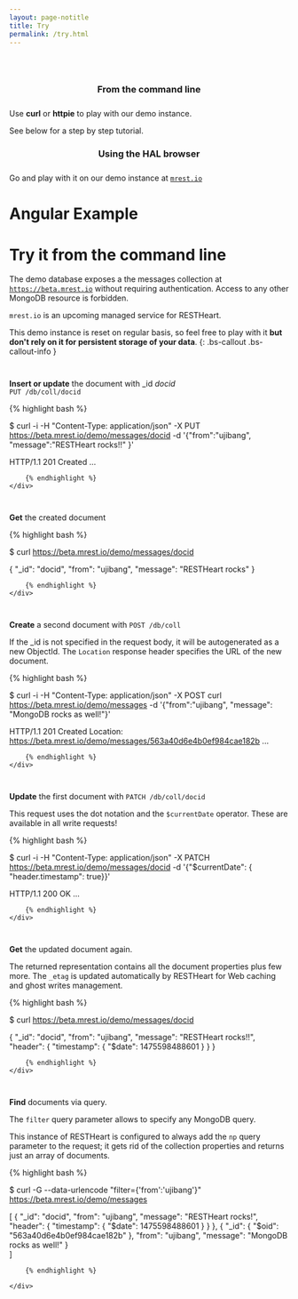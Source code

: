 ```yaml
---
layout: page-notitle
title: Try
permalink: /try.html
---
```


<section class="slice" id="questions" style="padding-top: 30px">
    <div class="container">
        <div class="row">
            <article class="col-lg-6">
                <section>
                    <h3 style="text-align:center; margin-bottom: 25px;">From the command line</h3>
                    <p>Use <strong>curl</strong> or <strong>httpie</strong> to play with our demo instance.</p>
                    <p>See below for a step by step tutorial.</p>
                </section>
            </article>
            <article class="col-lg-6">
                <section>
                    <h3 style="text-align:center; margin-bottom: 25px;">Using the HAL browser</h3>
                    <p>Go and play with it on our demo instance at <a href="https://beta.mrest.io/browser/#/demo/messages?hal=f" target="_blank"><code>mrest.io</code></a></p>
                </section>
            </article>
        </div>
    </div>
</section>

# Angular Example



<div id="demo"></div>

<script type="text/javascript">
StackBlitzSDK.embedProjectId('demo', 'restheart-ng-demo', {
  openFile: 'src/app/service.ts',
  view: 'preview',
  width: "100%",
  height: "600px",
  hideNavigation: true,
  forceEmbedLayout: true
});
</script>

# Try it from the command line

The demo database exposes a the messages collection at <a href="https://beta.mrest.io/browser/#/demo/messages?hal=f"><code>https://beta.mrest.io</code></a> without requiring authentication. Access to any other MongoDB resource is forbidden.

<code>mrest.io</code> is an upcoming managed service for RESTHeart.

This demo instance is reset on regular basis, so feel free to play with it <b>but don't rely on it for persistent storage of your data</b>.
{: .bs-callout .bs-callout-info }

<div class="row" style="margin-top: 20px">
    <div class="col-lg-3" style="padding-top:7px">
        <p><strong>Insert or update</strong> the document with _id <i>docid</i><br />
        <code>PUT /db/coll/docid</code></p>
    </div>
    <div class="col-lg-9">
        {% highlight bash %}

$ curl -i -H "Content-Type: application/json" -X PUT https://beta.mrest.io/demo/messages/docid -d '{"from":"ujibang", "message":"RESTHeart rocks!!" }'

HTTP/1.1 201 Created
...

        {% endhighlight %}
    </div>
</div>

<div class="row" style="margin-top: 20px">
    <div class="col-lg-3" style="padding-top:7px">
        <p><strong>Get</strong> the created document</p>
    </div>
    <div class="col-lg-9">
        {% highlight bash %}

$ curl https://beta.mrest.io/demo/messages/docid

{
	"_id": "docid",
	"from": "ujibang",
	"message": "RESTHeart rocks"
}

        {% endhighlight %}
    </div>
</div>

<div class="row" style="margin-top: 20px">
    <div class="col-lg-3" style="padding-top:7px">
        <p><strong>Create</strong> a second document with <code>POST /db/coll</code></p>
        <p>If the _id is not specified in the request body, it will be autogenerated as a new ObjectId. The <code>Location</code> response header specifies the URL of the new document.</p>
    </div>
    <div class="col-lg-9">
        {% highlight bash %}

$ curl -i -H "Content-Type: application/json" -X POST curl https://beta.mrest.io/demo/messages -d '{"from":"ujibang", "message": "MongoDB rocks as well!"}'

HTTP/1.1 201 Created
Location: https://beta.mrest.io/demo/messages/563a40d6e4b0ef984cae182b
...

        {% endhighlight %}
    </div>
</div>

<div class="row" style="margin-top: 20px">
    <div class="col-lg-3" style="padding-top:7px">
        <p><strong>Update</strong> the first document with <code>PATCH /db/coll/docid</code></p>
        <p>This request uses the dot notation and the <code>$currentDate</code> operator. These are available in all write requests!</p>
    </div>
    <div class="col-lg-9">
        {% highlight bash %}

$ curl -i -H "Content-Type: application/json" -X PATCH https://beta.mrest.io/demo/messages/docid -d '{"$currentDate": { "header.timestamp": true}}'

HTTP/1.1 200 OK
...

        {% endhighlight %}
    </div>
</div>

<div class="row" style="margin-top: 20px">
    <div class="col-lg-3" style="padding-top:7px">
        <p><strong>Get</strong> the updated document again.</p>
        <p>The returned representation contains all the document properties plus few more. The <code>_etag</code> is updated automatically by RESTHeart for Web caching and ghost writes management.</p>
    </div>
    <div class="col-lg-9">
        {% highlight bash %}

$ curl https://beta.mrest.io/demo/messages/docid

{
	"_id": "docid",
	"from": "ujibang",
	"message": "RESTHeart rocks!!",
	"header": {
		"timestamp": {
			"$date": 1475598488601
		}
	}
}

        {% endhighlight %}
    </div>
</div>

<div class="row" style="margin-top: 20px">
    <div class="col-lg-3" style="padding-top:7px">
        <p><strong>Find</strong> documents via query.</p>
        <p>The <code>filter</code> query parameter allows to specify any MongoDB query.</p>
        <p>This instance of RESTHeart is configured to always add the <code>np</code> query parameter to the request; it gets rid of the collection properties and 
        returns just an array of documents.</p>
    </div>
    <div class="col-lg-9">
        {% highlight bash %}

$ curl -G --data-urlencode "filter={'from':'ujibang'}" https://beta.mrest.io/demo/messages

[   {
		"_id": "docid",
		"from": "ujibang",
		"message": "RESTHeart rocks!",
		"header": {
			"timestamp": {
				"$date": 1475598488601
			}
		}
	}, {
		"_id": {
			"$oid": "563a40d6e4b0ef984cae182b"
		},
		"from": "ujibang",
		"message": "MongoDB rocks as well!"
	}    
]

        {% endhighlight %}

    </div>
</div>